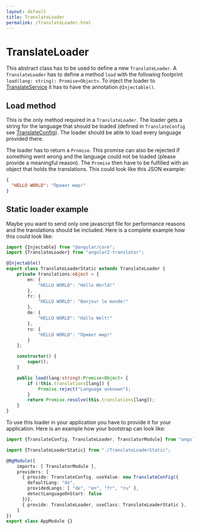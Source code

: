 ```yaml
---
layout: default
title: TranslateLoader
permalink: /TranslateLoader.html
---
```

# TranslateLoader

This abstract class has to be used to define a new `TranslateLoader`. A `TranslateLoader` has to define a method `load` 
with the following footprint `load(lang: string): Promise<Object>`. To inject the loader to 
[TranslateService](docs/TranslateService.md) it has to have the annotation `@Injectable()`.

## Load method

This is the only method required in a `TranslateLoader`. The loader gets a string for the language that should be
loaded (defined in `TranslateConfig` see [TranslateConfig](docs/TranslateConfig.md)). The loader should be able to
load every language provided there.

The loader has to return a `Promise`. This promise can also be rejected if something went wrong and
the language could not be loaded (please provide a meaningful reason). The `Promise` then have to be fulfilled with an
object that holds the translations. This could look like this JSON example:

```json
{
  "HELLO WORLD": "Привет мир!"
}
```

## Static loader example

Maybe you want to send only one javascript file for performance reasons and the translations should be included. Here
is a complete example how this could look like:

```ts
import {Injectable} from "@angular/core";
import {TranslateLoader} from "angular2-translator";

@Injectable()
export class TranslateLoaderStatic extends TranslateLoader {
    private translations:object = {
        en: {
            "HELLO WORLD": "Hello World!"
        },
        fr: {
            "HELLO WORLD": "Bonjour le monde!"
        },
        de: {
            "HELLO WORLD": "Hallo Welt!"
        },
        ru: {
            "HELLO WORLD": "Привет мир!"
        }
    };

    constructor() {
        super();
    }

    public load(lang:string):Promise<Object> {
        if (!this.translations[lang]) {
            Promise.reject("Language unknown");
        }
        return Promise.resolve(this.translations[lang]);
    }
}
```

To use this loader in your application you have to provide it for your application. Here is an example how your
bootstrap can look like:

```ts
import {TranslateConfig, TranslateLoader, TranslatorModule} from "angular2-translator";

import {TranslateLoaderStatic} from "./TranslateLoaderStatic";

@NgModule({
    imports: [ TranslatorModule ],
    providers: [
      { provide: TranslateConfig, useValue: new TranslateConfig({
        defaultLang: "de",
        providedLangs: [ "de", "en", "fr", "ru" ],
        detectLanguageOnStart: false
      })},
      { provide: TranslateLoader, useClass: TranslateLoaderStatic },
    ]
})
export class AppModule {}
```
